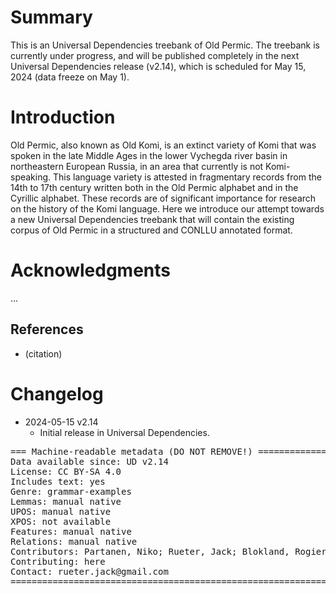 # Summary

This is an Universal Dependencies treebank of Old Permic. The treebank is currently under progress, and will be published completely in the next Universal Dependencies release (v2.14), which is scheduled for May 15, 2024 (data freeze on May 1).

# Introduction

Old Permic, also known as Old Komi, is an extinct variety of Komi that was spoken in the late Middle Ages in the lower Vychegda river basin in northeastern European Russia, in an area that currently is not Komi-speaking. This language variety is attested in fragmentary records from the 14th to 17th century written both in the Old Permic alphabet and in the Cyrillic alphabet. These records are of significant importance for research on the history of the Komi language. Here we introduce our attempt towards a new Universal Dependencies treebank that will contain the existing corpus of Old Permic in a structured and CONLLU annotated format.

# Acknowledgments

...

## References

* (citation)


# Changelog

* 2024-05-15 v2.14
  * Initial release in Universal Dependencies.


<pre>
=== Machine-readable metadata (DO NOT REMOVE!) ================================
Data available since: UD v2.14
License: CC BY-SA 4.0
Includes text: yes
Genre: grammar-examples
Lemmas: manual native
UPOS: manual native
XPOS: not available
Features: manual native
Relations: manual native
Contributors: Partanen, Niko; Rueter, Jack; Blokland, Rogier
Contributing: here
Contact: rueter.jack@gmail.com
===============================================================================
</pre>

